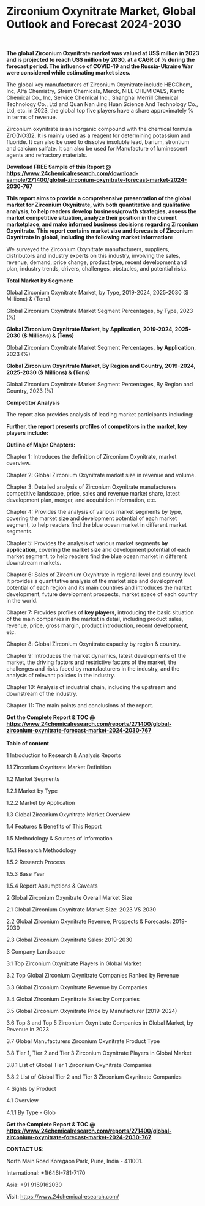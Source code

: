 <h1>Zirconium Oxynitrate Market, Global Outlook and Forecast 2024-2030</h1><br/><p><strong>The global Zirconium Oxynitrate market was valued at US$ million in 2023 and is projected to reach US$ million by 2030, at a <strong>CAGR</strong> of % during the forecast period. The influence of COVID-19 and the Russia-Ukraine War were considered while estimating market sizes.</strong></p><p>The global key manufacturers of Zirconium Oxynitrate include HBCChem, Inc, Alfa Chemistry, Strem Chemicals, Merck, NILE CHEMICALS, Kanto Chemical Co., Inc, Service Chemical Inc., Shanghai Merrill Chemical Technology Co., Ltd and Quan Nan Jing Huan Science And Technology Co., Ltd, etc. in 2023, the global top five players have a share approximately % in terms of revenue.</p><p>Zirconium oxynitrate is an inorganic compound with the chemical formula ZrO(NO3)2. It is mainly used as a reagent for determining potassium and fluoride. It can also be used to dissolve insoluble lead, barium, strontium and calcium sulfate. It can also be used for Manufacture of luminescent agents and refractory materials.</p><div><b>Download FREE Sample of this Report @ <a href="https://www.24chemicalresearch.com/download-sample/271400/global-zirconium-oxynitrate-forecast-market-2024-2030-767">https://www.24chemicalresearch.com/download-sample/271400/global-zirconium-oxynitrate-forecast-market-2024-2030-767</a></b></div><p><strong>This report aims to provide a comprehensive presentation of the global market for Zirconium Oxynitrate, with both quantitative and qualitative analysis, to help readers develop business/growth strategies, assess the market competitive situation, analyze their position in the current marketplace, and make informed business decisions regarding Zirconium Oxynitrate. This report contains market size and forecasts of Zirconium Oxynitrate in global, including the following market information:</strong></p><p>We surveyed the Zirconium Oxynitrate manufacturers, suppliers, distributors and industry experts on this industry, involving the sales, revenue, demand, price change, product type, recent development and plan, industry trends, drivers, challenges, obstacles, and potential risks.</p><p><strong>Total Market by Segment:</strong></p><p>Global Zirconium Oxynitrate Market, by Type, 2019-2024, 2025-2030 ($ Millions) & (Tons)</p><p>Global Zirconium Oxynitrate Market Segment Percentages, by Type, 2023 (%)</p><p><strong>Global Zirconium Oxynitrate Market, <strong>by Application</strong>, 2019-2024, 2025-2030 ($ Millions) & (Tons)</strong></p><p>Global Zirconium Oxynitrate Market Segment Percentages, <strong>by Application</strong>, 2023 (%)</p><p><strong>Global Zirconium Oxynitrate Market, By Region and Country, 2019-2024, 2025-2030 ($ Millions) & (Tons)</strong></p><p>Global Zirconium Oxynitrate Market Segment Percentages, By Region and Country, 2023 (%)</p><p><strong>Competitor Analysis</strong></p><p>The report also provides analysis of leading market participants including:</p><p><strong>Further, the report presents profiles of competitors in the market, <strong>key players</strong> include:</strong></p><p><strong>Outline of Major Chapters:</strong></p><p>Chapter 1: Introduces the definition of Zirconium Oxynitrate, market overview.</p><p>Chapter 2: Global Zirconium Oxynitrate market size in revenue and volume.</p><p>Chapter 3: Detailed analysis of Zirconium Oxynitrate manufacturers competitive landscape, price, sales and revenue market share, latest development plan, merger, and acquisition information, etc.</p><p>Chapter 4: Provides the analysis of various market segments by type, covering the market size and development potential of each market segment, to help readers find the blue ocean market in different market segments.</p><p>Chapter 5: Provides the analysis of various market segments <strong>by application</strong>, covering the market size and development potential of each market segment, to help readers find the blue ocean market in different downstream markets.</p><p>Chapter 6: Sales of Zirconium Oxynitrate in regional level and country level. It provides a quantitative analysis of the market size and development potential of each region and its main countries and introduces the market development, future development prospects, market space of each country in the world.</p><p>Chapter 7: Provides profiles of <strong>key players</strong>, introducing the basic situation of the main companies in the market in detail, including product sales, revenue, price, gross margin, product introduction, recent development, etc.</p><p>Chapter 8: Global Zirconium Oxynitrate capacity by region & country.</p><p>Chapter 9: Introduces the market dynamics, latest developments of the market, the driving factors and restrictive factors of the market, the challenges and risks faced by manufacturers in the industry, and the analysis of relevant policies in the industry.</p><p>Chapter 10: Analysis of industrial chain, including the upstream and downstream of the industry.</p><p>Chapter 11: The main points and conclusions of the report.</p><div><b>Get the Complete Report & TOC @ <a href="https://www.24chemicalresearch.com/reports/271400/global-zirconium-oxynitrate-forecast-market-2024-2030-767">https://www.24chemicalresearch.com/reports/271400/global-zirconium-oxynitrate-forecast-market-2024-2030-767</a></b></div><br><b>Table of content</b><p>1 Introduction to Research & Analysis Reports<br />
 
  1.1 Zirconium Oxynitrate Market Definition<br />
 
  1.2 Market Segments<br />
 
  1.2.1 Market by Type<br />
 
  1.2.2 Market by Application<br />
 
  1.3 Global Zirconium Oxynitrate Market Overview<br />
 
  1.4 Features & Benefits of This Report<br />
 
  1.5 Methodology & Sources of Information<br />
 
  1.5.1 Research Methodology<br />
 
  1.5.2 Research Process<br />
 
  1.5.3 Base Year<br />
 
  1.5.4 Report Assumptions & Caveats<br />
 
 2 Global Zirconium Oxynitrate Overall Market Size<br />
 
  2.1 Global Zirconium Oxynitrate Market Size: 2023 VS 2030<br />
 
  2.2 Global Zirconium Oxynitrate Revenue, Prospects & Forecasts: 2019-2030<br />
 
  2.3 Global Zirconium Oxynitrate Sales: 2019-2030<br />
 
 3 Company Landscape<br />
 
  3.1 Top Zirconium Oxynitrate Players in Global Market<br />
 
  3.2 Top Global Zirconium Oxynitrate Companies Ranked by Revenue<br />
 
  3.3 Global Zirconium Oxynitrate Revenue by Companies<br />
 
  3.4 Global Zirconium Oxynitrate Sales by Companies<br />
 
  3.5 Global Zirconium Oxynitrate Price by Manufacturer (2019-2024)<br />
 
  3.6 Top 3 and Top 5 Zirconium Oxynitrate Companies in Global Market, by Revenue in 2023<br />
 
  3.7 Global Manufacturers Zirconium Oxynitrate Product Type<br />
 
  3.8 Tier 1, Tier 2 and Tier 3 Zirconium Oxynitrate Players in Global Market<br />
 
  3.8.1 List of Global Tier 1 Zirconium Oxynitrate Companies<br />
 
  3.8.2 List of Global Tier 2 and Tier 3 Zirconium Oxynitrate Companies<br />
 
 4 Sights by Product<br />
 
  4.1 Overview<br />
 
  4.1.1 By Type - Glob<br><div><b>Get the Complete Report & TOC @ <a href="https://www.24chemicalresearch.com/reports/271400/global-zirconium-oxynitrate-forecast-market-2024-2030-767">https://www.24chemicalresearch.com/reports/271400/global-zirconium-oxynitrate-forecast-market-2024-2030-767</a></b></div></p>
 
 <b>CONTACT US:</b><br>
 
 North Main Road Koregaon Park, Pune, India - 411001.<br/>
 
 International: +1(646)-781-7170<br/>
 
 Asia: +91 9169162030<br/>
 
 Visit: <a href="https://www.24chemicalresearch.com/">https://www.24chemicalresearch.com/</a>
 
 <br>